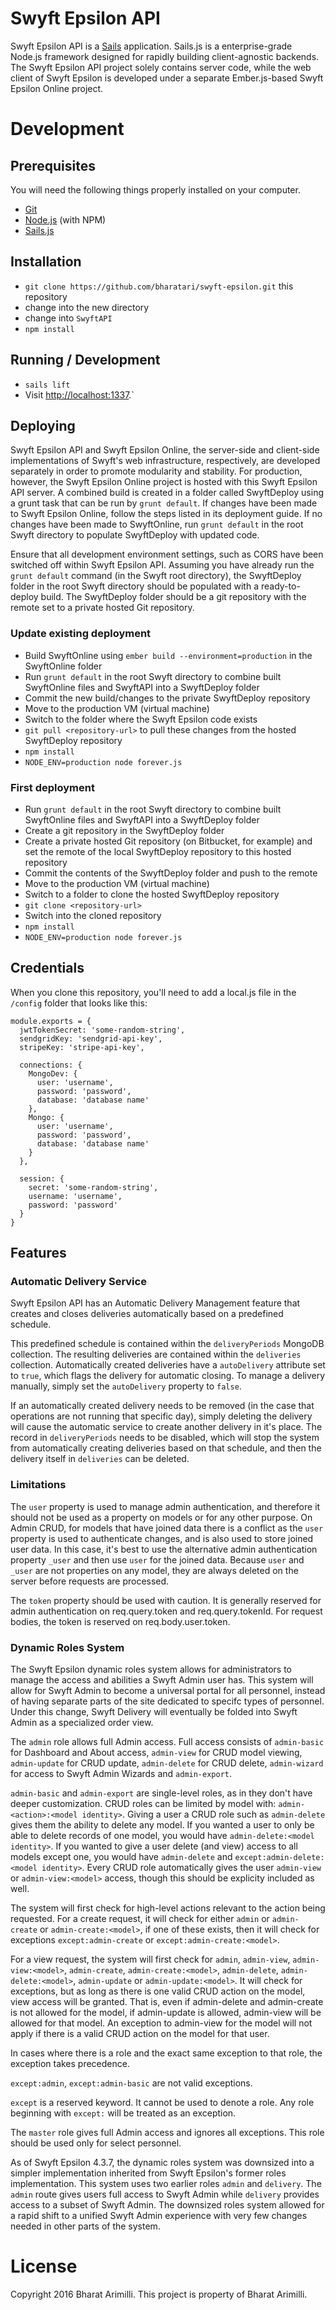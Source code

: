 # Swyft Epsilon API

Swyft Epsilon API is a [Sails](http://sailsjs.org) application. Sails.js is a enterprise-grade Node.js framework designed for rapidly building client-agnostic backends. The Swyft Epsilon API project solely contains server code, while the web client of Swyft Epsilon is developed under a separate Ember.js-based Swyft Epsilon Online project.

# Development

## Prerequisites

You will need the following things properly installed on your computer.

* [Git](http://git-scm.com/)
* [Node.js](http://nodejs.org/) (with NPM)
* [Sails.js](http://sailsjs.org/)

## Installation

* `git clone https://github.com/bharatari/swyft-epsilon.git` this repository
* change into the new directory
* change into `SwyftAPI`
* `npm install`

## Running / Development

* `sails lift`
* Visit [http://localhost:1337](http://localhost:1337).`

## Deploying

Swyft Epsilon API and Swyft Epsilon Online, the server-side and client-side implementations of Swyft's web infrastructure, respectively, are developed separately in order to promote modularity and stability. For production, however, the Swyft Epsilon Online project is hosted with this Swyft Epsilon API server. A combined build is created in a folder called SwyftDeploy using a grunt task that can be run by `grunt default`. If changes have been made to Swyft Epsilon Online, follow the steps listed in its deployment guide. If no changes have been made to SwyftOnline, run `grunt default` in the root Swyft directory to populate SwyftDeploy with updated code.

Ensure that all development environment settings, such as CORS have been switched off within Swyft Epsilon API. Assuming you have already run the `grunt default` command (in the Swyft root directory), the SwyftDeploy folder in the root Swyft directory should be populated with a ready-to-deploy build. The SwyftDeploy folder should be a git repository with the remote set to a private hosted Git repository.

### Update existing deployment

* Build SwyftOnline using `ember build --environment=production` in the SwyftOnline folder
* Run `grunt default` in the root Swyft directory to combine built SwyftOnline files and SwyftAPI into a SwyftDeploy folder
* Commit the new build/changes to the private SwyftDeploy repository
* Move to the production VM (virtual machine)
* Switch to the folder where the Swyft Epsilon code exists
* `git pull <repository-url>`  to pull these changes from the hosted SwyftDeploy repository
* `npm install`
* `NODE_ENV=production node forever.js `

### First deployment

* Run `grunt default` in the root Swyft directory to combine built SwyftOnline files and SwyftAPI into a SwyftDeploy folder
* Create a git repository in the SwyftDeploy folder
* Create a private hosted Git repository (on Bitbucket, for example) and set the remote of the local SwyftDeploy repository to this hosted repository
* Commit the contents of the SwyftDeploy folder and push to the remote
* Move to the production VM (virtual machine)
* Switch to a folder to clone the hosted SwyftDeploy repository
* `git clone <repository-url>`
* Switch into the cloned repository
* `npm install`
* `NODE_ENV=production node forever.js`

## Credentials

When you clone this repository, you'll need to add a local.js file in the `/config` folder that looks like this:

    module.exports = {
      jwtTokenSecret: 'some-random-string',
      sendgridKey: 'sendgrid-api-key',
      stripeKey: 'stripe-api-key',

      connections: {
        MongoDev: {
          user: 'username',
          password: 'password',
          database: 'database name'
        },
        Mongo: {
          user: 'username',
          password: 'password',
          database: 'database name'
        }
      },

      session: {
        secret: 'some-random-string',
        username: 'username',
        password: 'password'
      }
    }

## Features

### Automatic Delivery Service

Swyft Epsilon API has an Automatic Delivery Management feature that creates and closes deliveries automatically based on a predefined schedule.

This predefined schedule is contained within the `deliveryPeriods` MongoDB collection. The resulting deliveries are contained within the `deliveries` collection. Automatically created deliveries have a `autoDelivery` attribute set to `true`, which flags the delivery for automatic closing. To manage a delivery manually, simply set the `autoDelivery`  property to `false`.

If an automatically created delivery needs to be removed (in the case that operations are not running that specific day), simply deleting the delivery will cause the automatic service to create another delivery in it's place. The record in `deliveryPeriods` needs to be disabled, which will stop the system from automatically creating deliveries based on that schedule, and then the delivery itself in `deliveries` can be deleted.

### Limitations

The `user` property is used to manage admin authentication, and therefore it should not be used as a property on models or for any other purpose. On Admin CRUD, for models that have joined data there is a conflict as the `user` property is used to authenticate changes, and is also used to store joined user data. In this case, it's best to use the alternative admin authentication property `_user` and then use `user` for the joined data. Because `user` and `_user` are not properties on any model, they are always deleted on the server before requests are processed.

The `token` property should be used with caution. It is generally reserved for admin authentication on req.query.token and req.query.tokenId. For request bodies, the token is reserved on req.body.user.token.

### Dynamic Roles System

The Swyft Epsilon dynamic roles system allows for administrators to manage the access and abilities a Swyft Admin user has. This system will allow for Swyft Admin to become a universal portal for all personnel, instead of having separate parts of the site  dedicated to specifc types of personnel. Under this change, Swyft Delivery will eventually be folded into Swyft Admin as a specialized order view.

The `admin` role allows full Admin access. Full access consists of `admin-basic` for Dashboard and About access, `admin-view` for CRUD model viewing, `admin-update` for CRUD update, `admin-delete` for CRUD delete, `admin-wizard` for access to Swyft Admin Wizards and `admin-export`.

`admin-basic` and `admin-export` are single-level roles, as in they don't have deeper customization. CRUD roles can be limited by model with: `admin-<action>:<model identity>`. Giving a user a CRUD role such as `admin-delete` gives them the ability to delete any model. If you wanted a user to only be able to delete records of one model, you would have `admin-delete:<model identity>`. If you wanted to give a user delete (and view) access to all models except one, you would have `admin-delete` and `except:admin-delete:<model identity>`. Every CRUD role automatically gives the user `admin-view` or `admin-view:<model>` access, though this should be explicity included as well.

The system will first check for high-level actions relevant to the action being requested. For a create request, it will check for either `admin` or `admin-create` or `admin-create:<model>`, if one of these exists, then it will check for exceptions `except:admin-create` or `except:admin-create:<model>`.

For a view request, the system will first check for `admin`, `admin-view`, `admin-view:<model>`, `admin-create`, `admin-create:<model>`, `admin-delete`, `admin-delete:<model>`, `admin-update` or `admin-update:<model>`. It will check for exceptions, but as long as there is one valid CRUD action on the model, view access will be granted. That is, even if admin-delete and admin-create is not allowed for the model, if admin-update is allowed, admin-view will be allowed for that model. An exception to admin-view for the model will not apply if there is a valid CRUD action on the model for that user.

In cases where there is a role and the exact same exception to that role, the exception takes precedence.

`except:admin`, `except:admin-basic` are not valid exceptions.

`except` is a reserved keyword. It cannot be used to denote a role. Any role beginning with `except:` will be treated as an exception.

The `master` role gives full Admin access and ignores all exceptions. This role should be used only for select personnel.

As of Swyft Epsilon 4.3.7, the dynamic roles system was downsized into a simpler implementation inherited from Swyft Epsilon's former roles implementation. This system uses two earlier roles `admin` and `delivery`. The `admin` route gives users full access to Swyft Admin while `delivery` provides access to a subset of Swyft Admin. The downsized roles system allowed for a rapid shift to a unified Swyft Admin experience with very few changes needed in other parts of the system.


# License

Copyright 2016 Bharat Arimilli.
This project is property of Bharat Arimilli.




